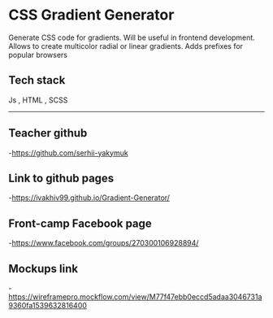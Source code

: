 # CSS Gradient Generator

Generate CSS code for gradients. Will be useful in frontend development. Allows to create multicolor radial or linear gradients. Adds prefixes for popular browsers


## Tech stack

Js , HTML , SCSS

---
## Teacher github

-https://github.com/serhii-yakymuk

## Link to github pages

-https://ivakhiv99.github.io/Gradient-Generator/

## Front-camp Facebook page

-https://www.facebook.com/groups/270300106928894/

## Mockups link

-https://wireframepro.mockflow.com/view/M77f47ebb0eccd5adaa3046731a9360fa1539632816400 



